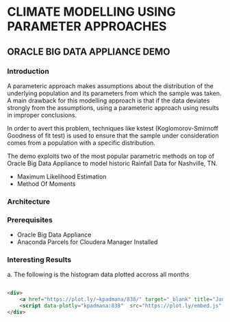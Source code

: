 # CLIMATE MODELLING USING PARAMETER APPROACHES 

## ORACLE BIG DATA APPLIANCE DEMO

### Introduction

A parameteric approach makes assumptions about the distribution of the underlying population and its parameters from which the sample was taken. A main drawback for this modelling approach is that if the data deviates strongly from the assumptions, using a parameteric approach using results in improper conclusions.

In order to avert this problem, techniques like kstest (Koglomorov-Smirnoff Goodness of fit test) is used to ensure that the sample under consideration comes from a population with a specific distribution.

The demo exploits two of the most popular parametric methods on top of Oracle Big Data Appliance to model historic Rainfall Data for Nashville, TN.

* Maximum Likelihood Estimation
* Method Of Moments

### Architecture

### Prerequisites

* Oracle Big Data Appliance
* Anaconda Parcels for Cloudera Manager Installed


### Interesting Results

a. The following is the histogram data plotted accross all months

```HTML

<div>
    <a href="https://plot.ly/~kpadmana/838/" target="_blank" title="Jan, Feb, Mar, Apr, May, Jun, Jul, Aug, Sep, Oct, Nov, Dec" style="display: block; text-align: center;"><img src="https://plot.ly/~kpadmana/838.png" alt="Jan, Feb, Mar, Apr, May, Jun, Jul, Aug, Sep, Oct, Nov, Dec" style="max-width: 100%;width: 1000px;"  width="1000" onerror="this.onerror=null;this.src='https://plot.ly/404.png';" /></a>
    <script data-plotly="kpadmana:838"  src="https://plot.ly/embed.js" async></script>
</div>

```
